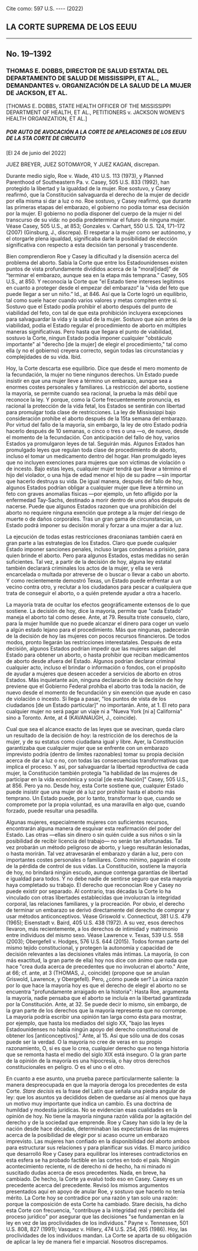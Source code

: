 Cite como: 597 U.S. ---- (2022)  

## LA CORTE SUPREMA DE LOS EEUU  

---  

No. 19–1392  
---  

### THOMAS E. DOBBS, DIRECTOR DE SALUD ESTATAL DEL DEPARTAMENTO DE SALUD DE MISSISSIPPI, ET AL., DEMANDANTES v. ORGANIZACIÓN DE LA SALUD DE LA MUJER DE JACKSON, ET AL.  

[THOMAS E. DOBBS, STATE HEALTH OFFICER OF THE MISSISSIPPI DEPARTMENT OF HEALTH, ET AL., PETITIONERS v. JACKSON WOMEN’S HEALTH ORGANIZATION, ET AL.]  

##### POR AUTO DE AVOCACIÓN A LA CORTE DE APELACIONES DE LOS EEUU DE LA 5TA CORTE DE CIRCUITO  

[El 24 de junio del 2022]  

JUEZ BREYER, JUEZ SOTOMAYOR, Y JUEZ KAGAN, discrepan.  

Durante medio siglo, Roe v. Wade, 410 U.S. 113 (1973), y Planned Parenthood of Southeastern Pa. v. Casey, 505 U.S. 833 (1992), han protegido la libertad y la igualdad de la mujer. Roe sostuvo, y Casey reafirmó, que la Constitución salvaguarda el derecho de la mujer de decidir por ella misma si dar a luz o no. Roe sostuvo, y Casey reafirmó, que durante las primeras etapas del embarazo, el gobierno no podía tomar esa decisión por la mujer. El gobierno no podía disponer del cuerpo de la mujer ni del transcurso de su vida: no podía predeterminar el futuro de ninguna mujer. Véase Casey, 505 U.S., at 853; Gonzales v. Carhart, 550 U.S. 124, 171–172 (2007) (Ginsburg, J., discrepa). El respetar a la mujer como ser autónomo, y el otorgarle plena igualdad, significaba darle la posibilidad de elección significativa con respecto a esta decisión tan personal y trascendente.  

Bien comprendieron Roe y Casey la dificultad y la disensión acerca del problema del aborto. Sabía la Corte que entre los Estadounidenses existen puntos de vista profundamente divididos acerca de la "moral[idad]” de “terminar el embarazo, aunque sea en la etapa más temprana.” Casey, 505 U.S., at 850. Y reconocía la Corte que "el Estado tiene intereses legítimos en cuanto a proteger desde el empezar del embarazo“ la "vida del feto que puede llegar a ser un niño.” Id., at 846. Así que la Corte logró un equilibrio, tal como suele hacer cuando varios valores y metas compiten entre sí. Sostuvo que el Estado podía prohibir el aborto después del punto de viabilidad del feto, con tal de que esta prohibición incluyera excepciones para salvaguardar la vida y la salud de la mujer. Sostuvo que aún antes de la viabilidad, podía el Estado regular el procedimiento de aborto en múltiples maneras significativas. Pero hasta que llegara el punto de viabilidad, sostuvo la Corte, ningun Estado podía imponer cualquier "obstáculo importante" al "derecho [de la mujer] de elegir el procedimiento," tal como ella (y no el gobierno) creyera correcto, según todas las circunstancias y complejidades de su vida. Ibid.  

Hoy, la Corte descarta ese equilibrio. Dice que desde el mero momento de la fecundación, la mujer no tiene ningunos derechos. Un Estado puede insistir en que una mujer lleve a término un embarazo, aunque sea a enormes costes personales y familiares. La restricción del aborto, sostiene la mayoría, se permite cuando sea racional, la prueba la más débil que reconoce la ley. Y porque, como la Corte frecuentemente pronuncia, es racional la protección de la vida fetal, los Estados se sentirán con libertad para promulgar toda clase de restricciones. La ley de Mississippi bajo consideración prohíbe el aborto después de la 15ta semana del embarazo. Por virtud del fallo de la mayoría, sin embargo, la ley de otro Estado podría hacerlo después de 10 semanas, o cinco o tres o una —o, de nuevo, desde el momento de la fecundación. Con anticipación del fallo de hoy, varios Estados ya promulgaron leyes de tal. Seguirán más. Algunos Estados han promulgado leyes que regulan toda clase de procedimiento de aborto, incluso el tomar un medicamento dentro del hogar. Han promulgado leyes que no incluyen exenciones para mujeres que son víctimas de violación o de incesto. Bajo estas leyes, cualquier mujer tendrá que llevar a término el hijo del violador, o una hija de edad menor el hijo de su padre —sin importar que hacerlo destruya su vida. De igual manera, después del fallo de hoy, algunos Estados podrían obligar a cualquier mujer que lleve a término un feto con graves anomalías físicas —por ejemplo, un feto afligido por la enfermedad Tay-Sachs, destinado a morir dentro de unos años después de nacerse. Puede que algunos Estados razonen que una prohibición del aborto no requiere ninguna exención que protege a la mujer del riesgo de muerte o de daños corporales. Tras un gran gama de circunstancias, un Estado podrá imponer su decisión moral y forzar a una mujer a dar a luz.  

La ejecución de todas estas restricciones draconianas también caerá en gran parte a las estrategias de los Estados. Claro que puede cualquier Estado imponer sanciones penales, incluso largas condenas a prisión, para quien brinde el aborto. Pero para algunos Estados, estas medidas no serán suficientes. Tal vez, a partir de la decisión de hoy, alguna ley estatal también declarará criminales los actos de la mujer, y ella se verá encarcelada o multada por atreverse de o buscar o llevar a cabo un aborto. Y como recientemente demostró Texas, un Estado puede enfrentar a un vecino contra otro, y reclutar a los ciudadanos para pescar a cualquiera que trata de conseguir el aborto, o a quién pretende ayudar a otra a hacerlo.  

La mayoría trata de ocultar los efectos geográficamente extensos de lo que sostiene. La decisión de hoy, dice la mayoría, permite que "cada Estado" maneja el aborto tal como desee. Ante, at 79. Resulta triste consuelo, claro, para la mujer humilde que no puede alcanzar el dinero para coger un vuelo a algún estado lejano para el procedimiento. Más que ningunas, padecerán de la decisión de hoy las mujeres con pocos recursos financieros. De todos modos, pronto llegarán las restricciones interestatales. Después de esta decisión, algunos Estados podrían impedir que las mujeres salgan del Estado para obtener un aborto, o hasta prohibir que reciban medicamentos de aborto desde afuera del Estado. Algunos podrían declarar criminal cualquier acto, incluso el brindar o información o fondos, con el propósito de ayudar a mujeres que deseen acceder a servicios de aborto en otros Estados. Más inquietante aún, ninguna declaración de la decisión de hoy previene que el Gobierno Federal prohíba el aborto tras toda la nación, de nuevo desde el momento de fecundación y sin exención que ayude en caso de violación o incesto. Si llega a pasar, "los puntos de vista de los ciudadanos [de un Estado particular]" no importarán. Ante, at 1. El reto para cualquier mujer no será pagar un viaje ni a "Nueva York [ni a] California" sino a Toronto. Ante, at 4 (KAVANAUGH, J., coincide).  

Cual que sea el alcance exacto de las leyes que se avecinan, queda claro un resultado de la decisión de hoy: la restricción de los derechos de la mujer, y de su estatus como ciudadana igual y libre. Ayer, la Constitución garantizaba que cualquier mujer que se enfrente con un embarazo imprevisto podría (dentro de limites razonables) tomar su propia decisión acerca de dar a luz o no, con todas las consecuencias transformativas que implica el proceso. Y así, por salvaguardar la libertad reproductiva de cada mujer, la Constitución también protegía "la habilidad de las mujeres de participar en la vida económica y social [de esta Nación]" Casey, 505 U.S., at 856. Pero ya no. Desde hoy, esta Corte sostiene que, cualquier Estado puede insistir que una mujer dé a luz por prohibir hasta el aborto más temprano. Un Estado puede, por lo tanto, transformar lo que, cuando se compromete por la propia voluntad, es una maravilla en algo que, cuando forzado, puede resultar una pesadilla.  

Algunas mujeres, especialmente mujeres con suficientes recursos, encontrarán alguna manera de esquivar esta reafirmación del poder del Estado. Las otras —ellas sin dinero o sin quién cuide a sus niños o sin la posibilidad de recibir licencia del trabajo— no serán tan afortunadas. Tal vez probarán un método peligroso de aborto, y luego resultarán lesionadas, o hasta morirán. Tal vez atravesarán el embarazo y darán a luz, pero con importantes costes personales o familiares. Como mínimo, pagarán el coste de la pérdida de control de sus vidas. La Constitución, sostiene la mayoría de hoy, no brindará ningún escudo, aunque contenga garantías de libertad e igualdad para todos. Y no debe nadie de sentirse seguro que esta mayoría haya completado su trabajo. El derecho que reconocían Roe y Casey no puede existir por separado. Al contrario, tras décadas la Corte lo ha vinculado con otras libertades establecidas que involucran la integridad corporal, las relaciones familiares, y la procreación. Por obvio, el derecho de terminar un embarazo se derivó directamente del derecho de comprar y usar métodos anticonceptivos. Véase Griswold v. Connecticut, 381 U.S. 479 (1965); Eisenstadt v. Baird, 405 U.S. 438 (1972). A su vez, esos derechos llevaron, más recientemente, a los derechos de intimidad y matrimonio entre individuos del mismo sexo. Véase Lawrence v. Texas, 539 U.S. 558 (2003); Obergefell v. Hodges, 576 U.S. 644 (2015). Todos forman parte del mismo tejido constitucional, y protegen la autonomía y capacidad de decisión relevantes a las decisiones vitales más íntimas. La mayoría, (o con más exactitud, la gran parte de ella) hoy nos dice con ánimo que nada que hace "crea duda acerca de precedentes que no involucran el aborto."  Ante, at 66; cf. ante, at 3 (THOMAS, J., coincide) (propone que se anulan Griswold, Lawrence, y Obergefell). Pero, ¿cómo puede ser? La única razón por lo que hace la mayoría hoy es que el derecho de elegir el aborto no se encuentra "profundamente arraigado en la historia": Hasta Roe, argumenta la mayoría, nadie pensaba que el aborto se incluía en la libertad garantizada por la Constitución. Ante, at 32.
Se puede decir lo mismo, sin embargo, de la gran parte de los derechos que la mayoría representa que no corrompe. La mayoría podría escribir una opinión tan larga como ésta para mostrar, por ejemplo, que hasta los mediados del siglo XX, "bajo las leyes Estadounidenses no había ningún apoyo del derecho constitucional de obtener los [anticonceptivos].” Ante, al 15. Así que sólo una de dos cosas puede ser la verdad. O la mayoría no cree de veras en su propio razonamiento,  O, si es que lo crea, cualquier derecho que no tenga historia que se remonta hasta el medio del siglo XIX está inseguro. O la gran parte de la opinión de la mayoría es una hipocresía, o hay otros derechos constitucionales en peligro. O es el uno o el otro.  

En cuanto a ese asunto, una prueba parece particularmente saliente: la manera despreocupada en que la mayoría deroga los precedentes de esta Corte. *Stare decisis* es la frase del Latín que señala una piedra angular de ley: que los asuntos ya decididos deben de quedarse así al menos que haya un motivo muy importante que indica un cambio. Es una doctrina de humildad y modestia jurídicas. No se evidencian esas cualidades en la opinión de hoy. No tiene la mayoría ninguna razón válida por la agitación del derecho y de la sociedad que emprende. Roe y Casey han sido la ley de la nación desde hace décadas, determinaban las expectativas de las mujeres acerca de la posibilidad de elegir por si acaso ocurre un embarazo imprevisto. Las mujeres han confiado en la disponibilidad del aborto ambos para estructurar sus relaciones y para planificar sus vidas. El marco jurídico que desarrolló Roe y Casey para equilibrar los intereses contradictorios en esta esfera se ha probado factible en las cortes en todo el país. Ningún acontecimiento reciente, ni de derecho ni de hecho, ha ni minado ni suscitado dudas acerca de esos precedentes. Nada, en breve, ha cambiado. De hecho, la Corte ya evaluó todo eso en Casey. Casey es un precedente acerca del precedente. Revisó los mismos argumentos presentados aquí en apoyo de anular Roe, y sostuvo que hacerlo no tenía mérito. La Corte hoy se contradice por una razón y tan solo una razón: porque la composición de esta Corte ha cambiado. Stare decisis, ha dicho esta Corte con frecuencia, "contribuye a la integridad real y percibida del proceso jurídico" por asegurar que las decisiones "se fundamentan en la ley en vez de las proclividades de los individuos." Payne v. Tennessee, 501 U.S. 808, 827 (1991); Vasquez v. Hillery, 474 U.S. 254, 265 (1986). Hoy, las proclividades de los individuos mandan. La Corte se aparta de su obligación de aplicar la ley de manera fiel e imparcial. Nosotros discrepamos.  

